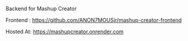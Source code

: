 Backend for Mashup Creator

Frontend : https://github.com/ANON7MOUSjr/mashup-creator-frontend

Hosted At: https://mashupcreator.onrender.com
